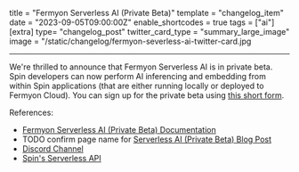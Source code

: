 title = "Fermyon Serverless AI (Private Beta)"
template = "changelog_item"
date = "2023-09-05T09:00:00Z"
enable_shortcodes = true
tags = ["ai"]
[extra]
type= "changelog_post"
twitter_card_type = "summary_large_image" 
image = "/static/changelog/fermyon-severless-ai-twitter-card.jpg

---

We're thrilled to announce that Fermyon Serverless AI is in private beta. Spin developers can now perform AI inferencing and embedding from within Spin applications (that are either running locally or deployed to Fermyon Cloud). You can sign up for the private beta using [this short form](https://fibsu0jcu2g.typeform.com/to/mNzgXRvB#hubspot_utk=xxxxx&hubspot_page_name=xxxxx&hubspot_page_url=xxxxx). 


<!-- break -->

References:

- [Fermyon Serverless AI (Private Beta) Documentation](/cloud/serverless-ai.md)
- TODO confirm page name for [Serverless AI (Private Beta) Blog Post](https://www.fermyon.com/blog/announcing-serverless-ai)
- [Discord Channel](https://www.fermyon.com/discord)
- [Spin's Serverless API](/spin/serverless-ai-api-guide.md)
